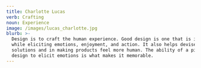 ```yaml
---
title: Charlotte Lucas
verb: Crafting
noun: Experience
image: /images/lucas_charlotte.jpg
blurb: >-
  Design is to craft the human experience. Good design is one that is invisible
  while eliciting emotions, enjoyment, and action. It also helps devise
  solutions and in making products feel more human. The ability of a piece of
  design to elicit emotions is what makes it memorable.
---
```


